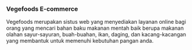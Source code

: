 <h3>Vegefoods E-commerce</h3>
Vegefoods merupakan sistus web yang menyediakan layanan online
bagi orang yang mencari bahan baku makanan mentah baik berupa makanan olahan
sayur-sayuran, buah-buahan, ikan, daging, dan kacang-kacangan yang membantuk untuk 
memenuhi kebutuhan pangan anda.


